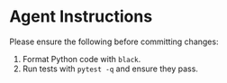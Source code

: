 # Agent Instructions

Please ensure the following before committing changes:

1. Format Python code with `black`.
2. Run tests with `pytest -q` and ensure they pass.

